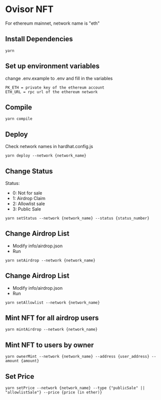 # Ovisor NFT

For ethereum mainnet, network name is "eth"

## Install Dependencies

```
yarn
```

## Set up environment variables

change .env.example to .env and fill in the variables

```
PK_ETH = private key of the ethereum account
ETH_URL = rpc url of the ethereum network
```

## Compile

```
yarn compile
```

## Deploy

Check network names in hardhat.config.js

```
yarn deploy --network {network_name}
```

## Change Status

Status:

- 0: Not for sale
- 1: Airdrop Claim
- 2: Allowlist sale
- 3: Public Sale

```
yarn setStatus --network {network_name} --status {status_number}
```

## Change Airdrop List

- Modify info/airdrop.json
- Run

```
yarn setAirdrop --network {network_name}
```

## Change Airdrop List

- Modify info/airdrop.json
- Run

```
yarn setAllowlist --network {network_name}
```

## Mint NFT for all airdrop users

```
yarn mintAirdrop --network {network_name}
```

## Mint NFT to users by owner

```
yarn ownerMint --network {network_name} --address {user_address} --amount {amount}
```

## Set Price

```
yarn setPrice --network {network_name} --type {"publicSale" || "allowlistSale"} --price {price (in ether)}
```
